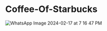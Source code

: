 # Coffee-Of-Starbucks



![WhatsApp Image 2024-02-17 at 7 16 47 PM](https://github.com/Dinesh-Sowndar/flutter_starbucks_ui_challenge/assets/29474697/fff01446-1c53-42bb-90b4-86aa7e80df15)
